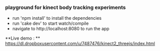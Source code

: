 ### playground for kinect body tracking experiments

* run 'npm install' to install the dependencies
* run 'cake dev' to start watch/compile
* navigate to http://localhost:8080 to run the app

**Live demo : ** https://dl.dropboxusercontent.com/u/7487476/kinect2_threejs/index.html